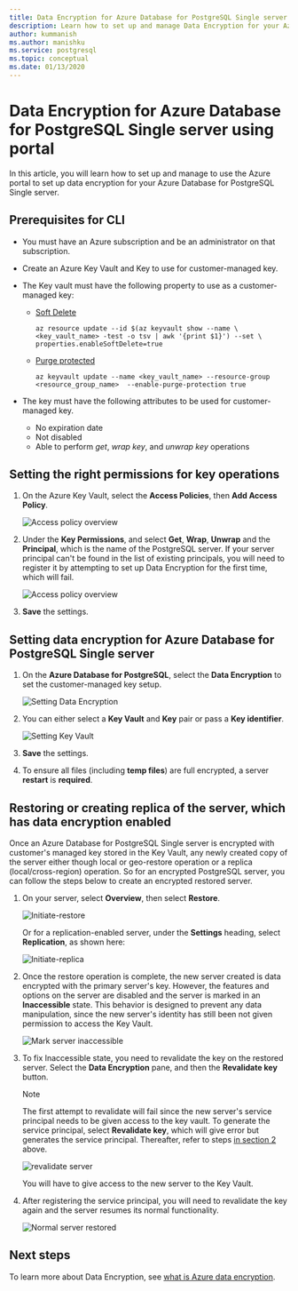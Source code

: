 ```yaml
---
title: Data Encryption for Azure Database for PostgreSQL Single server using portal
description: Learn how to set up and manage Data Encryption for your Azure Database for PostgreSQL Single server using Azure portal.
author: kummanish
ms.author: manishku
ms.service: postgresql
ms.topic: conceptual
ms.date: 01/13/2020
---
```


# Data Encryption for Azure Database for PostgreSQL Single server using portal

In this article, you will learn how to set up and manage to use the Azure portal to set up data encryption for your Azure Database for PostgreSQL Single server.

## Prerequisites for CLI

* You must have an Azure subscription and be an administrator on that subscription.
* Create an Azure Key Vault and Key to use for customer-managed key.
* The Key vault must have the following property to use as a customer-managed key:
  * [Soft Delete](../key-vault/key-vault-ovw-soft-delete.md)

    ```azurecli-interactive
    az resource update --id $(az keyvault show --name \ <key_vault_name> -test -o tsv | awk '{print $1}') --set \ properties.enableSoftDelete=true
    ```

  * [Purge protected](../key-vault/key-vault-ovw-soft-delete.md#purge-protection)

    ```azurecli-interactive
    az keyvault update --name <key_vault_name> --resource-group <resource_group_name>  --enable-purge-protection true
    ```

* The key must have the following attributes to be used for customer-managed key.
  * No expiration date
  * Not disabled
  * Able to perform _get_, _wrap key_, and _unwrap key_ operations

## Setting the right permissions for key operations

1. On the Azure Key Vault, select the **Access Policies**, then **Add Access Policy**.

   ![Access policy overview](media/concepts-data-access-and-security-data-encryption/show-access-policy-overview.png)

2. Under the **Key Permissions**, and select **Get**, **Wrap**, **Unwrap** and the **Principal**, which is the name of the PostgreSQL server. If your server principal can't be found in the list of existing principals, you will need to register it by attempting to set up Data Encryption for the first time, which will fail.  

   ![Access policy overview](media/concepts-data-access-and-security-data-encryption/access-policy-wrap-unwrap.png)

3. **Save** the settings.

## Setting data encryption for Azure Database for PostgreSQL Single server

1. On the **Azure Database for PostgreSQL**, select the **Data Encryption** to set the customer-managed key setup.

   ![Setting Data Encryption](media/concepts-data-access-and-security-data-encryption/data-encryption-overview.png)

2. You can either select a **Key Vault** and **Key** pair or pass a **Key identifier**.

   ![Setting Key Vault](media/concepts-data-access-and-security-data-encryption/setting-data-encryption.png)

3. **Save** the settings.

4. To ensure all files (including **temp files**) are full encrypted, a server **restart** is **required**.

## Restoring or creating replica of the server, which has data encryption enabled

Once an Azure Database for PostgreSQL Single server is encrypted with customer's managed key stored in the Key Vault, any newly created copy of the server either though local or geo-restore operation or a replica (local/cross-region) operation. So for an encrypted PostgreSQL server, you can follow the steps below to create an encrypted restored server.

1. On your server, select **Overview**, then select **Restore**.

   ![Initiate-restore](media/concepts-data-access-and-security-data-encryption/show-restore.png)

   Or for a replication-enabled server, under the **Settings** heading, select **Replication**, as shown here:

   ![Initiate-replica](media/concepts-data-access-and-security-data-encryption/postgresql-replica.png)

2. Once the restore operation is complete, the new server created is data encrypted with the primary server's key. However, the features and options on the server are disabled and the server is marked in an **Inaccessible** state. This behavior is designed to prevent any data manipulation, since the new server's identity has still been not given permission to access the Key Vault.

   ![Mark server inaccessible](media/concepts-data-access-and-security-data-encryption/show-restore-data-encryption.png)

3. To fix Inaccessible state, you need to revalidate the key on the restored server. Select the **Data Encryption** pane, and then the **Revalidate key** button.

   > [!NOTE]
   > The first attempt to revalidate will fail since the new server's service principal needs to be given access to the key vault. To generate the service principal, select **Revalidate key**, which will give error but generates the service principal. Thereafter, refer to steps [in section 2](#setting-the-right-permissions-for-key-operations) above.

   ![revalidate server](media/concepts-data-access-and-security-data-encryption/show-revalidate-data-encryption.png)

   You will have to give access to the new server to the Key Vault.

4. After registering the service principal, you will need to revalidate the key again and the server resumes its normal functionality.

   ![Normal server restored](media/concepts-data-access-and-security-data-encryption/restore-successful.png)

## Next steps

 To learn more about Data Encryption, see [what is Azure data encryption](concepts-data-encryption-postgresql.md).
